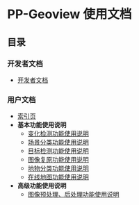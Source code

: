 # PP-Geoview 使用文档

## 目录

### 开发者文档

+ [开发者文档](./dev.md)

### 用户文档

+ [索引页](./user.md)
+ **基本功能使用说明**
    - [变化检测功能使用说明](./change_detection.md)
    - [场景分类功能使用说明](./classification.md)
    - [目标检测功能使用说明](./object_detection.md)
    - [图像复原功能使用说明](./image_restoration.md)
    - [地物分类功能使用说明](./semantic_segmentation.md)
    - [在线地图功能使用说明](./online_BMap.md)
+ **高级功能使用说明**
    - [图像预处理、后处理功能使用说明](./functions.md)

